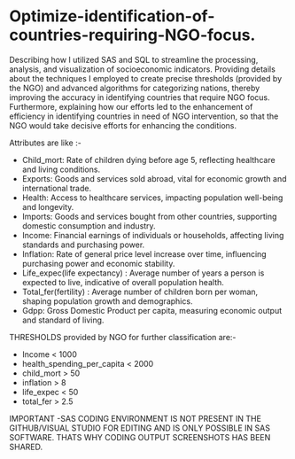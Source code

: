 # Optimize-identification-of-countries-requiring-NGO-focus.

Describing how I utilized SAS and SQL to streamline the processing, analysis, and visualization of socioeconomic indicators. Providing details about the techniques I employed to create precise thresholds (provided by the NGO) and advanced algorithms for categorizing nations, thereby improving the accuracy in identifying countries that require NGO focus. 
Furthermore, explaining how our efforts led to the enhancement of efficiency in identifying countries in need of NGO intervention, so that the NGO would take decisive efforts for enhancing the conditions.

Attributes are like :-

 - Child_mort: Rate of children dying before age 5, reflecting healthcare and living conditions.
 - Exports: Goods and services sold abroad, vital for economic growth and international trade.
 - Health: Access to healthcare services, impacting population well-being and longevity.
 - Imports: Goods and services bought from other countries, supporting domestic consumption and industry.
 - Income: Financial earnings of individuals or households, affecting living standards and purchasing power.
 - Inflation: Rate of general price level increase over time, influencing purchasing power and economic stability.
 - Life_expec(life expectancy) : Average number of years a person is expected to live, indicative of overall population health.
 - Total_fer(fertility) : Average number of children born per woman, shaping population growth and demographics.
 - Gdpp: Gross Domestic Product per capita, measuring economic output and standard of living.

THRESHOLDS provided by NGO for further classification are:-

- Income < 1000
- health_spending_per_capita < 2000
- child_mort > 50
- inflation > 8
- life_expec < 50
- total_fer > 2.5

IMPORTANT -SAS CODING ENVIRONMENT IS NOT PRESENT IN THE GITHUB/VISUAL STUDIO FOR EDITING AND IS ONLY POSSIBLE IN SAS SOFTWARE.
 THATS WHY CODING OUTPUT SCREENSHOTS HAS BEEN SHARED.







